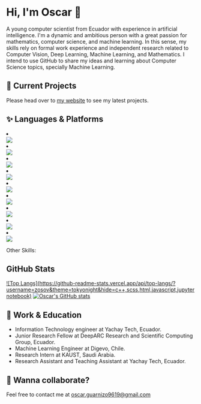 # Hi, I'm Oscar 👋

A young computer scientist from Ecuador with experience in artificial intelligence. I'm a dynamic and ambitious person with a great passion for mathematics, computer science, and machine learning. In this sense, my skills rely on formal work experience and independent research related to Computer Vision, Deep Learning, Machine Learning, and Mathematics. I intend to use GitHub to share my ideas and learning about Computer Science topics, specially Machine Learning.

## 🚀 Current Projects
Please head over to [my website](https://zosov.github.io/) to see my latest projects.

## ✨ Languages & Platforms

<div class="skills">  <!-- create a div -->
	<li>
      <div> 
	   <img src = "https://img.shields.io/badge/Code-Python-blue?style=flat&logo=Python&logoColor=white&color=3776AB"/>
	  </div>
      <div> <span class="bar"><span class="per_90"></span></span> </div>
	<!-- skill bar 1 -->
	</li>
	<li>
      <div> 
	   <img src = "https://img.shields.io/badge/Tools-PyTorch-orange?style=flat&logo=PyTorch
&logoColor=white&color=EE4C2C"/>
	  </div>
      <div> <span class="bar"><span class="per_80"></span></span> </div>
	<!-- skill bar 1 -->
	</li>
	<li>
		<div> 
	   <img src = "https://img.shields.io/badge/Tools-TensorFlow Keras-orange?style=flat&logo=TensorFlow&logoColor=white&color=FF6F00"/>
	  </div>
      <div> <span class="bar"><span class="per_50"></span></span> </div>
	<!-- skill bar 1 -->
	</li>
	<li>
		<div> 
	   <img src = "https://img.shields.io/badge/Tools-Jupyter Notebook-blue?style=flat&logo=Jupyter&logoColor=white&color=F37626"/>
	  </div>      
	  <div> <span class="bar"><span class="per_90"></span></span> </div>
	<!-- skill bar 1 -->
	</li>
	<li>
		<div> 
	   <img src = "https://img.shields.io/badge/Tools-Pandas-blue?style=flat&logo=pandas&logoColor=white&color=150458"/>
	  </div>    
      <div> <span class="bar"><span class="per_50"></span></span> </div>
	<!-- skill bar 1 -->
	</li>
	<li>
		<div> 
	   <img src = "https://img.shields.io/badge/Tools-Matplotlib-blue?style=flat&logo=Python&logoColor=white&color=3776AB"/>
	  </div>    
      <div> <span class="bar"><span class="per_50"></span></span> </div>
	<!-- skill bar 1 -->
	</li>
	<li>
		<div> 
	   <img src = "https://img.shields.io/badge/Tools-OpenCV-blue?style=flat&logo=OpenCV&logoColor=white&color=5C3EE8"/>
	  </div>    
      <div> <span class="bar"><span class="per_40"></span></span> </div>
	<!-- skill bar 1 -->
	</li>
	<li>
		<div> 
	   <img src = "https://img.shields.io/badge/Tools-Git-blue?style=flat&logo=Git&logoColor=white&color=F05032"/>
	  </div>    
      <div> <span class="bar"><span class="per_70"></span></span> </div>
	<!-- skill bar 1 -->
	</li>
	<li>
		<div> 
	   <img src = "https://img.shields.io/badge/OS-Linux-blue?style=flat&logo=Linux&logoColor=white&color=FCC624"/>
	  </div>    
      <div> <span class="bar"><span class="per_80"></span></span> </div>
	<!-- skill bar 1 -->
	</li>
</div>

Other Skills: 

## GitHub Stats

[![Top Langs](https://github-readme-stats.vercel.app/api/top-langs/?username=zosov&theme=tokyonight&hide=c++,scss,html,javascript,jupyter notebook)]() [![Oscar's GitHub stats](https://github-readme-stats.vercel.app/api?username=zosov&count_private=true&show_icons=true&theme=tokyonight)]() 

## 💼 Work & Education

* Information Technology engineer at Yachay Tech, Ecuador.
* Junior Research Fellow at DeepARC Research and Scientific Computing Group, Ecuador.
* Machine Learning Engineer at Digevo, Chile.
* Research Intern at KAUST, Saudi Arabia.
* Research Assistant and Teaching Assistant at Yachay Tech, Ecuador.

## 👯 Wanna collaborate?
Feel free to contact me at oscar.guarnizo9619@gmail.com
